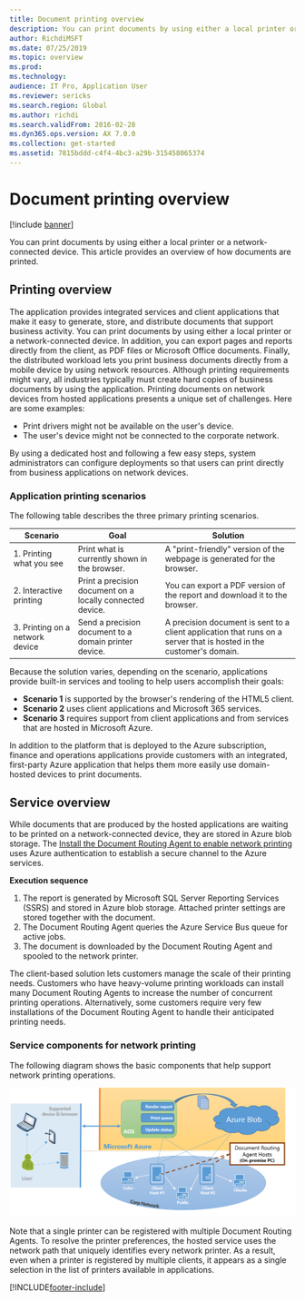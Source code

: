 ```yaml
---
title: Document printing overview
description: You can print documents by using either a local printer or a network-connected device. This article provides an overview of how documents are printed.
author: RichdiMSFT
ms.date: 07/25/2019
ms.topic: overview
ms.prod: 
ms.technology: 
audience: IT Pro, Application User
ms.reviewer: sericks
ms.search.region: Global
ms.author: richdi
ms.search.validFrom: 2016-02-28
ms.dyn365.ops.version: AX 7.0.0
ms.collection: get-started
ms.assetid: 7815bddd-c4f4-4bc3-a29b-315458065374
---
```


# Document printing overview

[!include [banner](../includes/banner.md)]

You can print documents by using either a local printer or a network-connected device. This article provides an overview of how documents are printed.

## Printing overview

The application provides integrated services and client applications that make it easy to generate, store, and distribute documents that support business activity. You can print documents by using either a local printer or a network-connected device. In addition, you can export pages and reports directly from the client, as PDF files or Microsoft Office documents. Finally, the distributed workload lets you print business documents directly from a mobile device by using network resources. Although printing requirements might vary, all industries typically must create hard copies of business documents by using the application. Printing documents on network devices from hosted applications presents a unique set of challenges. Here are some examples:

- Print drivers might not be available on the user's device.
- The user's device might not be connected to the corporate network.

By using a dedicated host and following a few easy steps, system administrators can configure deployments so that users can print directly from business applications on network devices.

### Application printing scenarios 

The following table describes the three primary printing scenarios.

| Scenario                        | Goal                                                      | Solution |
|---------------------------------|-----------------------------------------------------------|----------|
| 1. Printing what you see        | Print what is currently shown in the browser.             | A "print-friendly" version of the webpage is generated for the browser. |
| 2. Interactive printing         | Print a precision document on a locally connected device. | You can export a PDF version of the report and download it to the browser. |
| 3. Printing on a network device | Send a precision document to a domain printer device.     | A precision document is sent to a client application that runs on a server that is hosted in the customer's domain. |

Because the solution varies, depending on the scenario, applications provide built-in services and tooling to help users accomplish their goals:

- **Scenario 1** is supported by the browser's rendering of the HTML5 client.
- **Scenario 2** uses client applications and Microsoft 365 services.
- **Scenario 3** requires support from client applications and from services that are hosted in Microsoft Azure.

In addition to the platform that is deployed to the Azure subscription, finance and operations applications provide customers with an integrated, first-party Azure application that helps them more easily use domain-hosted devices to print documents.

## Service overview
While documents that are produced by the hosted applications are waiting to be printed on a network-connected device, they are stored in Azure blob storage. The [Install the Document Routing Agent to enable network printing](install-document-routing-agent.md) uses Azure authentication to establish a secure channel to the Azure services.

**Execution sequence**

1. The report is generated by Microsoft SQL Server Reporting Services (SSRS) and stored in Azure blob storage. Attached printer settings are stored together with the document.
2. The Document Routing Agent queries the Azure Service Bus queue for active jobs.
3. The document is downloaded by the Document Routing Agent and spooled to the network printer.

The client-based solution lets customers manage the scale of their printing needs. Customers who have heavy-volume printing workloads can install many Document Routing Agents to increase the number of concurrent printing operations. Alternatively, some customers require very few installations of the Document Routing Agent to handle their anticipated printing needs.

### Service components for network printing

The following diagram shows the basic components that help support network printing operations.

[![service-components-for-network-printing\_2016.](./media/service-components-for-network-printing_2016.png)](./media/service-components-for-network-printing_2016.png)

Note that a single printer can be registered with multiple Document Routing Agents. To resolve the printer preferences, the hosted service uses the network path that uniquely identifies every network printer. As a result, even when a printer is registered by multiple clients, it appears as a single selection in the list of printers available in applications.


[!INCLUDE[footer-include](../../../includes/footer-banner.md)]
